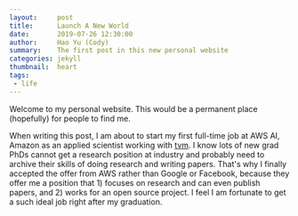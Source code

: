 ```yaml
---
layout:     post
title:      Launch A New World
date:       2019-07-26 12:30:00
author:     Hao Yu (Cody)
summary:    The first post in this new personal website
categories: jekyll
thumbnail:  heart
tags:
 - life
---
```


Welcome to my personal website. This would be a permanent place (hopefully)
for people to find me.

When writing this post, I am about to start my first full-time job at
AWS AI, Amazon as an applied scientist working with [tvm][1].
I know lots of new grad PhDs cannot get a research position at industry
and probably need to archive their skills of doing research and writing
papers. That's why I finally accepted the offer from AWS rather than
Google or Facebook, because they offer me a position that 1) focuses
on research and can even publish papers, and 2) works for an open
source project. I feel I am fortunate to get a such ideal job right
after my graduation.

[1]: http://tvm.ai
